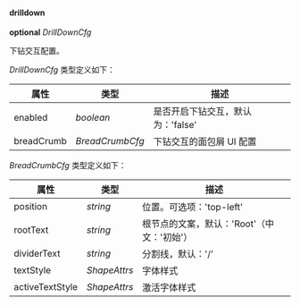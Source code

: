 #### drilldown

<description>**optional** *DrillDownCfg*</description>

下钻交互配置。

*DrillDownCfg* 类型定义如下：

| 属性       | 类型            | 描述                     |
| ---------- | --------------- | ------------------------ |
| enabled | *boolean* | 是否开启下钻交互，默认为：'false' |
| breadCrumb | *BreadCrumbCfg* | 下钻交互的面包屑 UI 配置 |

*BreadCrumbCfg* 类型定义如下：

| 属性        | 类型         | 描述                                       |
| ----------- | ------------ | ------------------------------------------ |
| position    | *string*     | 位置。可选项：'top-left' | 'bottom-left' |
| rootText    | *string*     | 根节点的文案，默认：'Root'（中文：'初始'） |
| dividerText | *string*     | 分割线，默认：'/'                          |
| textStyle   | *ShapeAttrs* | 字体样式                                   |
| activeTextStyle | *ShapeAttrs* | 激活字体样式                               |
